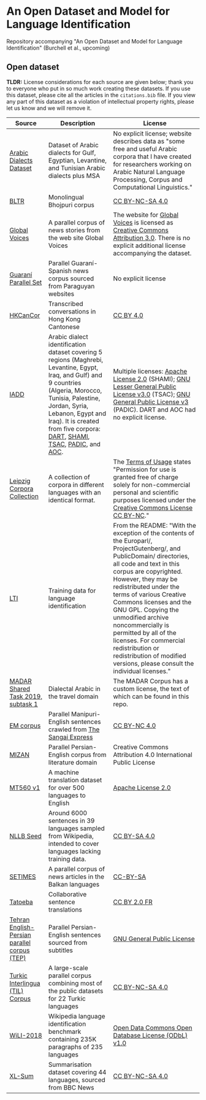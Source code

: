 # An Open Dataset and Model for Language Identification
Repository accompanying "An Open Dataset and Model for Language Identification" (Burchell et al., upcoming)

## Open dataset

**TLDR:** License considerations for each source are given below; thank you to everyone who put in so much work creating these datasets. If you use this dataset, please cite all the articles in the `citations.bib` file. If you view any part of this dataset as a violation of intellectual property rights, please let us know and we will remove it. 

| Source | Description | License |
|---|---|---|
|[Arabic Dialects Dataset](https://www.lancaster.ac.uk/staff/elhaj/corpora.html)| Dataset of Arabic dialects for Gulf, Egyptian, Levantine, and Tunisian Arabic dialects plus MSA|No explicit license; website describes data as "some free and useful Arabic corpora that I have created for researchers working on Arabic Natural Language Processing, Corpus and Computational Linguistics."|
|[BLTR](https://github.com/shashwatup9k/bho-resources)|Monolingual Bhojpuri corpus|[CC BY-NC-SA 4.0](https://creativecommons.org/licenses/by-nc-sa/4.0/)|
|[Global Voices](https://opus.nlpl.eu/GlobalVoices-v2015.php)|A parallel corpus of news stories from the web site Global Voices|The website for [Global Voices](https://globalvoices.org/) is licensed as [Creative Commons Attribution 3.0](https://creativecommons.org/licenses/by/3.0/). There is no explicit additional license accompanying the dataset.|
|[Guaraní Parallel Set](https://github.com/sgongora27/giossa-gongora-guarani-2021)|Parallel Guaraní-Spanish news corpus sourced from Paraguyan websites|No explicit license|
|[HKCanCor](https://github.com/fcbond/hkcancor)|Transcribed conversations in Hong Kong Cantonese|[CC BY 4.0](https://creativecommons.org/licenses/by/4.0/legalcode)|
|[IADD](https://github.com/JihadZa/IADD)|Arabic dialect identification dataset covering 5 regions (Maghrebi, Levantine, Egypt, Iraq, and Gulf) and 9 countries (Algeria, Morocco, Tunisia, Palestine, Jordan, Syria, Lebanon, Egypt and Iraq). It is created from five corpora: [DART](http://qufaculty.qu.edu.qa/telsay), [SHAMI](https://github.com/GU-CLASP/shami-corpus), [TSAC](https://github.com/fbougares/TSAC), [PADIC](https://sourceforge.net/projects/padic/), and [AOC](https://www.cs.jhu.edu/data-archive/AOC-2010/). | Multiple licenses: [Apache License 2.0](https://www.apache.org/licenses/LICENSE-2.0) (SHAMI); [GNU Lesser General Public License v3.0](https://github.com/fbougares/TSAC/blob/master/LICENSE) (TSAC); [GNU General Public License v3](https://www.gnu.org/licenses/gpl-3.0.en.html) (PADIC). DART and AOC had no explicit license.|
|[Leipzig Corpora Collection](https://wortschatz.uni-leipzig.de/en/download)|A collection of corpora in different languages with an identical format.|The [Terms of Usage](https://wortschatz.uni-leipzig.de/en/usage) states "Permission for use is granted free of charge solely for non-commercial personal and scientific purposes licensed under the [Creative Commons License CC BY-NC](https://creativecommons.org/licenses/by-nc/4.0/)."|
|[LTI](https://www.cs.cmu.edu/~ralf/langid.html)|Training data for language identification|From the README: "With the exception of the contents of the Europarl/, ProjectGutenberg/, and PublicDomain/ directories, all code and text in this corpus are copyrighted. However, they may be redistributed under the terms of various Creative Commons licenses and the GNU GPL.  Copying the unmodified archive noncommercially is permitted by all of the licenses. For commercial redistribution or redistribution of modified versions, please consult the individual licenses."|
|[MADAR Shared Task 2019, subtask 1](https://camel.abudhabi.nyu.edu/madar-shared-task-2019/)|Dialectal Arabic in the travel domain|The MADAR Corpus has a custom license, the text of which can be found in this repo.|
|[EM corpus](http://lepage-lab.ips.waseda.ac.jp/en/projects/meiteilon-manipuri-language-resources/)|Parallel Manipuri-English sentences crawled from [The Sangai Express](https://www.thesangaiexpress.com/)|[CC BY-NC 4.0](https://creativecommons.org/licenses/by-nc/4.0/)|
|[MIZAN](https://github.com/omidkashefi/Mizan)|Parallel Persian-English corpus from literature domain|Creative Commons Attribution 4.0 International Public License|
|[MT560 v1](https://opus.nlpl.eu/MT560.php)|A machine translation dataset for over 500 languages to English|[Apache License 2.0](https://www.apache.org/licenses/LICENSE-2.0)|
|[NLLB Seed](https://github.com/facebookresearch/flores/blob/main/nllb_seed/README.md)|Around 6000 sentences in 39 languages sampled from Wikipedia, intended to cover languages lacking training data.|[CC BY-SA 4.0](https://creativecommons.org/licenses/by-sa/4.0/)|
|[SETIMES](https://opus.nlpl.eu/SETIMES.php)|A parallel corpus of news articles in the Balkan languages|[CC-BY-SA](https://creativecommons.org/licenses/by-sa/3.0/)|
|[Tatoeba](https://opus.nlpl.eu/Tatoeba.php)|Collaborative sentence translations|[CC BY 2.0 FR](https://creativecommons.org/licenses/by/2.0/fr/)|
|[Tehran English-Persian parallel corpus (TEP)](https://opus.nlpl.eu/TEP.php)|Parallel Persian-English sentences sourced from subtitles|[GNU General Public License](https://www.gnu.org/licenses/gpl-3.0.html)|
|[Turkic Interlingua (TIL) Corpus](https://github.com/turkic-interlingua/til-mt)|A large-scale parallel corpus combining most of the public datasets for 22 Turkic languages|[CC BY-NC-SA 4.0](https://creativecommons.org/licenses/by-nc-sa/4.0/)|
|[WiLI-2018](https://zenodo.org/record/841984)|Wikipedia language identification benchmark containing 235K paragraphs of 235 languages|[Open Data Commons Open Database License (ODbL) v1.0](https://opendatacommons.org/licenses/odbl/1-0/)|
|[XL-Sum](https://github.com/csebuetnlp/xl-sum)|Summarisation dataset covering 44 languages, sourced from BBC News|[CC BY-NC-SA 4.0](https://creativecommons.org/licenses/by-nc-sa/4.0/)|
